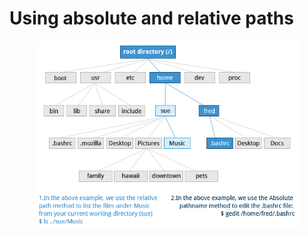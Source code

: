 # Using absolute and relative paths

<figure><img src="../../.gitbook/assets/image (5).png" alt=""><figcaption></figcaption></figure>
